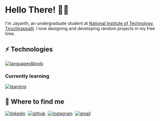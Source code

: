 # Hello There! 👋🏽

I'm Jayanth, an undergraduate student at [National Institute of Technology, Tiruchirappalli](https://www.nitt.edu). I love designing and developing random projects in my free time.

## ⚡️ Technologies

[![languages&tools](https://skillicons.dev/icons?i=html,css,sass,js,ts,react,nodejs,swift,py,git,figma)]()

### Currently learning

[![learning](https://skillicons.dev/icons?i=nextjs,tailwind)]()

## 🔎 Where to find me

[![linkedin](https://skillicons.dev/icons?i=linkedin)](https://www.linkedin.com/in/jayanthh71)&nbsp;
[![github](https://skillicons.dev/icons?i=github)](https://github.com/jayanthh71)&nbsp;
[![instagram](https://skillicons.dev/icons?i=instagram)](https://instagram.com/jayanthh.h)&nbsp;
[![gmail](https://skillicons.dev/icons?i=gmail)](mailto:jayanth37069@gmail.com)&nbsp;
